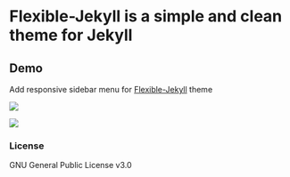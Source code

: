 # Flexible-Jekyll is a simple and clean theme for Jekyll

## Demo

Add responsive sidebar menu for [Flexible-Jekyll](https://github.com/artemsheludko/flexible-jekyll/) theme

![](https://github.com/shaoanlu/shaoanlu.github.io/blob/master/assets/img/flexible_jekyll.gif)

![](https://github.com/shaoanlu/shaoanlu.github.io/blob/master/assets/img/flexible_jekyll2.gif)

### License

GNU General Public License v3.0
